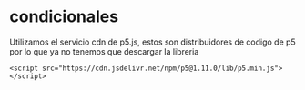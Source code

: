 # condicionales

Utilizamos el servicio cdn de p5.js, estos son distribuidores de codigo de p5 por lo que ya no tenemos que descargar la libreria

```
<script src="https://cdn.jsdelivr.net/npm/p5@1.11.0/lib/p5.min.js"></script>

```